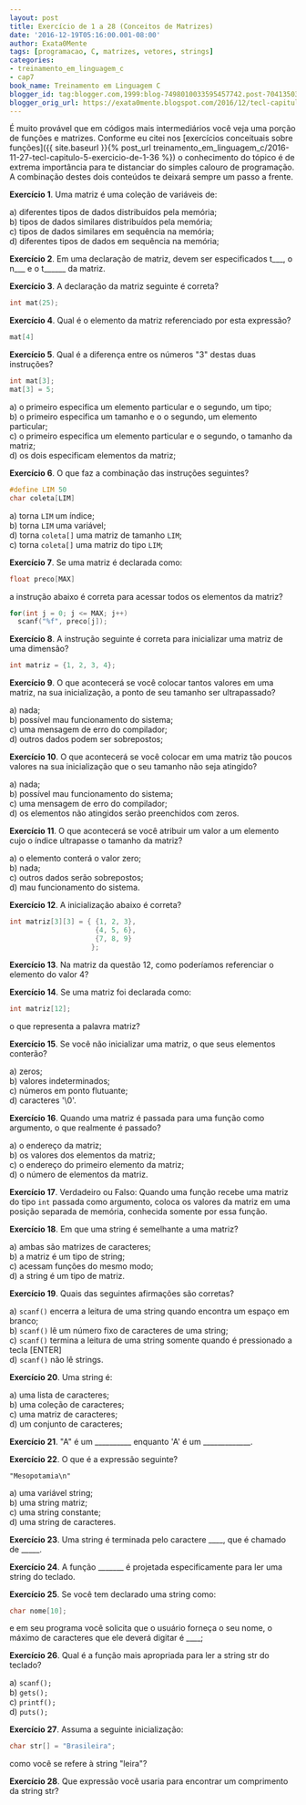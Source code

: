 ```yaml
---
layout: post
title: Exercício de 1 a 28 (Conceitos de Matrizes)
date: '2016-12-19T05:16:00.001-08:00'
author: Exata0Mente
tags: [programacao, C, matrizes, vetores, strings]
categories:
- treinamento_em_linguagem_c
- cap7
book_name: Treinamento em Linguagem C
blogger_id: tag:blogger.com,1999:blog-7498010033595457742.post-7041350348859128583
blogger_orig_url: https://exata0mente.blogspot.com/2016/12/tecl-capitulo-7-exercicio-de-1-28.html
---
```

É muito provável que em códigos mais intermediários você veja uma porção de funções e matrizes. Conforme eu citei nos [exercícios conceituais sobre funções]({{ site.baseurl }}{% post_url treinamento_em_linguagem_c/2016-11-27-tecl-capitulo-5-exercicio-de-1-36 %}) o conhecimento do tópico é de extrema importância para te distanciar do simples calouro de programação. A combinação destes dois conteúdos te deixará sempre um passo a frente.

**Exercício 1**. Uma matriz é uma coleção de variáveis de:

a) diferentes tipos de dados distribuídos pela memória;  
b) tipos de dados similares distribuídos pela memória;  
c) tipos de dados similares em sequência na memória;  
d) diferentes tipos de dados em sequência na memória;  


**Exercício 2**. Em uma declaração de matriz, devem ser especificados t\_\_\_, o n\_\_\_ e o t\_\_\_\_\_\_ da matriz.

**Exercício 3**. A declaração da matriz seguinte é correta?

```c
int mat(25);
```

**Exercício 4**. Qual é o elemento da matriz referenciado por esta expressão?
```c
mat[4]
```

**Exercício 5**. Qual é a diferença entre os números "3" destas duas instruções?
```c
int mat[3];
mat[3] = 5;

```

a) o primeiro especifica um elemento particular e o segundo, um tipo;  
b) o primeiro especifica um tamanho e o o segundo, um elemento particular;  
c) o primeiro especifica um elemento particular e o segundo, o tamanho da matriz;  
d) os dois especificam elementos da matriz;  

**Exercício 6**. O que faz a combinação das instruções seguintes?

```c
#define LIM 50
char coleta[LIM]
```
a) torna `LIM` um índice;  
b) torna `LIM` uma variável;  
d) torna `coleta[]` uma matriz de tamanho `LIM`;  
c) torna `coleta[]` uma matriz do tipo `LIM`;  

**Exercício 7**. Se uma matriz é declarada como:

```c
float preco[MAX]
```
a instrução abaixo é correta para acessar todos os elementos da matriz?

```c
for(int j = 0; j <= MAX; j++)
  scanf("%f", preco[j]);
```

**Exercício 8**. A instrução seguinte é correta para inicializar uma matriz de uma dimensão?
```c
int matriz = {1, 2, 3, 4};
```

**Exercício 9**. O que acontecerá se você colocar tantos valores em uma matriz, na sua inicialização, a ponto de seu tamanho ser ultrapassado? 

a) nada;  
b) possível mau funcionamento do sistema;  
c) uma mensagem de erro do compilador;  
d) outros dados podem ser sobrepostos;  

**Exercício 10**. O que acontecerá se você colocar em uma matriz tão poucos valores na sua inicialização que o seu tamanho não seja atingido? 


a) nada;  
b) possível mau funcionamento do sistema;  
c) uma mensagem de erro do compilador;  
d) os elementos não atingidos serão preenchidos com zeros.  


**Exercício 11**. O que acontecerá se você atribuir um valor a um elemento cujo o índice ultrapasse o tamanho da matriz?

a) o elemento conterá o valor zero;  
b) nada;  
c) outros dados serão sobrepostos;  
d) mau funcionamento do sistema.  

**Exercício 12**. A inicialização abaixo é correta?

```c
int matriz[3][3] = { {1, 2, 3},
                     {4, 5, 6},
                     {7, 8, 9}
                    };

```

**Exercício 13**. Na matriz da questão 12, como poderíamos referenciar o elemento do valor 4?

**Exercício 14**. Se uma matriz foi declarada como: 

```c
int matriz[12];
```

o que representa a palavra matriz?


**Exercício 15**. Se você não inicializar uma matriz, o que seus elementos conterão?

a) zeros;  
b) valores indeterminados;  
c) números em ponto flutuante;  
d) caracteres '\0'.  


**Exercício 16**. Quando uma matriz é passada para uma função como argumento, o que realmente é passado?

a) o endereço da matriz;  
b) os valores dos elementos da matriz;  
c) o endereço do primeiro elemento da matriz;  
d) o número de elementos da matriz.  

**Exercício 17**. Verdadeiro ou Falso: Quando uma função recebe uma matriz do tipo `int` passada como argumento, coloca os valores da matriz em uma posição separada de memória, conhecida somente por essa função.

**Exercício 18**. Em que uma string é semelhante a uma matriz?

a) ambas são matrizes de caracteres;  
b) a matriz é um tipo de string;  
c) acessam funções do mesmo modo;  
d) a string é um tipo de matriz.  

**Exercício 19**. Quais das seguintes afirmações são corretas?

a) `scanf()` encerra a leitura de uma string quando encontra um espaço em branco;  
b) `scanf()` lê um número fixo de caracteres de uma string;  
c) `scanf()` termina a leitura de uma string somente quando é pressionado a tecla [ENTER]  
d) `scanf()` não lê strings.  


**Exercício 20**. Uma string é:


a) uma lista de caracteres;  
b) uma coleção de caracteres;  
c) uma matriz de caracteres;  
d) um conjunto de caracteres;  

**Exercício 21**. "A" é um \_\_\_\_\_\_\_\_\_\_ enquanto 'A' é um \_\_\_\_\_\_\_\_\_\_\_\_\_.

**Exercício 22**. O que é a expressão seguinte?

`"Mesopotamia\n"`

 a) uma variável string;  
 b) uma string matriz;  
 c) uma string constante;  
 d) uma string de caracteres.  

**Exercício 23**. Uma string é terminada pelo caractere \_\_\_\_, que é chamado de \_\_\_\_\_.

**Exercício 24**. A função \_\_\_\_\_\_\_ é projetada especificamente para ler uma string do teclado.

**Exercício 25**. Se você tem declarado uma string como:

```c
char nome[10];
```

e em seu programa você solicita que o usuário forneça o seu nome, o máximo de caracteres que ele deverá digitar é \_\_\_\_;

**Exercício 26**. Qual é a função mais apropriada para ler a string str do teclado?

a) `scanf();`  
b) `gets();`  
c) `printf();`  
d) `puts();`  

**Exercício 27**. Assuma a seguinte inicialização:

```c
char str[] = "Brasileira";
```

como você se refere à string "leira"?

**Exercício 28**. Que expressão você usaria para encontrar um comprimento da string str?
